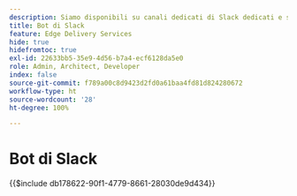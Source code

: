 ```yaml
---
description: Siamo disponibili su canali dedicati di Slack dedicati e sia il team di Adobe che il bot di Slack sono disponibili per rispondere alle tue domande.
title: Bot di Slack
feature: Edge Delivery Services
hide: true
hidefromtoc: true
exl-id: 22633bb5-35e9-4d56-b7a4-ecf6128da5e0
role: Admin, Architect, Developer
index: false
source-git-commit: f789a00c8d9423d2fd0a61baa4fd81d824280672
workflow-type: ht
source-wordcount: '28'
ht-degree: 100%

---
```


# Bot di Slack

{{$include db178622-90f1-4779-8661-28030de9d434}}

